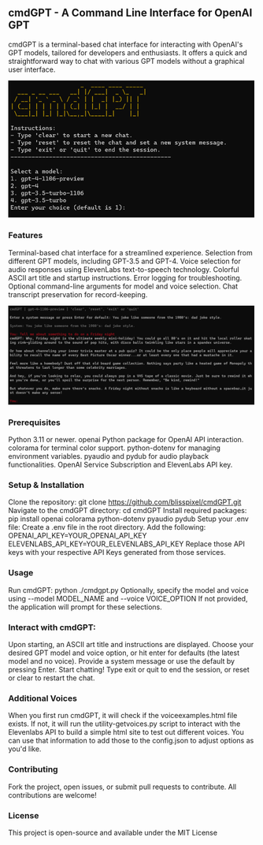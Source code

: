 ## cmdGPT - A Command Line Interface for OpenAI GPT
cmdGPT is a terminal-based chat interface for interacting with OpenAI's GPT models, tailored for developers and enthusiasts. It offers a quick and straightforward way to chat with various GPT models without a graphical user interface.

<img src="examples/cmdGPT.png" width="500"/>

### Features
Terminal-based chat interface for a streamlined experience.
Selection from different GPT models, including GPT-3.5 and GPT-4.
Voice selection for audio responses using ElevenLabs text-to-speech technology.
Colorful ASCII art title and startup instructions.
Error logging for troubleshooting.
Optional command-line arguments for model and voice selection.
Chat transcript preservation for record-keeping.

<img src="examples/cmdGPT2.png" width="500"/>

### Prerequisites
Python 3.11 or newer.
openai Python package for OpenAI API interaction.
colorama for terminal color support.
python-dotenv for managing environment variables.
pyaudio and pydub for audio playback functionalities.
OpenAI Service Subscription and ElevenLabs API key.

### Setup & Installation
Clone the repository:
git clone https://github.com/blisspixel/cmdGPT.git
Navigate to the cmdGPT directory:
cd cmdGPT
Install required packages:
pip install openai colorama python-dotenv pyaudio pydub
Setup your .env file:
Create a .env file in the root directory.
Add the following:
OPENAI_API_KEY=YOUR_OPENAI_API_KEY
ELEVENLABS_API_KEY=YOUR_ELEVENLABS_API_KEY
Replace those API keys with your respective API Keys generated from those services.

### Usage
Run cmdGPT:
python ./cmdgpt.py
Optionally, specify the model and voice using --model MODEL_NAME and --voice VOICE_OPTION
If not provided, the application will prompt for these selections.

### Interact with cmdGPT:
Upon starting, an ASCII art title and instructions are displayed.
Choose your desired GPT model and voice option, or hit enter for defaults (the latest model and no voice).
Provide a system message or use the default by pressing Enter.
Start chatting! Type exit or quit to end the session, or reset or clear to restart the chat.

### Additional Voices
When you first run cmdGPT, it will check if the voiceexamples.html file exists.  If not, it will run the utility-getvoices.py script to interact with the Elevenlabs API to build a simple html site to test out different voices.  You can use that information to add those to the config.json to adjust options as you'd like.

### Contributing
Fork the project, open issues, or submit pull requests to contribute. All contributions are welcome!

### License
This project is open-source and available under the MIT License
